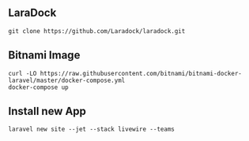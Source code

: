 
## LaraDock

```
git clone https://github.com/Laradock/laradock.git
```

## Bitnami Image

```
curl -LO https://raw.githubusercontent.com/bitnami/bitnami-docker-laravel/master/docker-compose.yml
docker-compose up
``` 

## Install new App

```
laravel new site --jet --stack livewire --teams
```
